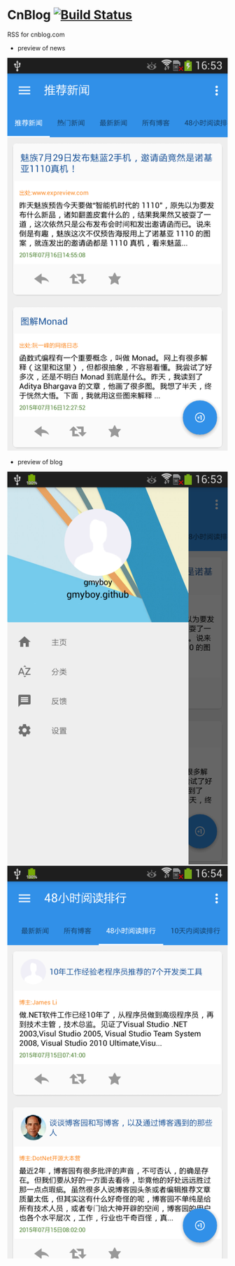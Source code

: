 # CnBlog [![Build Status](https://travis-ci.org/gmyboy/CnBlog.svg?branch=master)](https://travis-ci.org/gmyboy/CnBlog)

RSS for cnblog.com
* preview of news

![](https://github.com/gmyboy/CnBlog/blob/master/screenshots/main2.png)

* preview of blog

![](https://github.com/gmyboy/CnBlog/blob/master/screenshots/main3.png)
![](https://github.com/gmyboy/CnBlog/blob/master/screenshots/main4.png)


